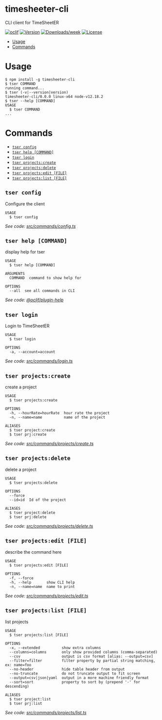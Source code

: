 timesheeter-cli
===============

CLI client for TimeSheetER

[![oclif](https://img.shields.io/badge/cli-oclif-brightgreen.svg)](https://oclif.io)
[![Version](https://img.shields.io/npm/v/timesheeter-cli.svg)](https://npmjs.org/package/timesheeter-cli)
[![Downloads/week](https://img.shields.io/npm/dw/timesheeter-cli.svg)](https://npmjs.org/package/timesheeter-cli)
[![License](https://img.shields.io/npm/l/timesheeter-cli.svg)](https://github.com/Florian-Varrin/timesheeter-cli/blob/master/package.json)

<!-- toc -->
* [Usage](#usage)
* [Commands](#commands)
<!-- tocstop -->
# Usage
<!-- usage -->
```sh-session
$ npm install -g timesheeter-cli
$ tser COMMAND
running command...
$ tser (-v|--version|version)
timesheeter-cli/0.0.0 linux-x64 node-v12.18.2
$ tser --help [COMMAND]
USAGE
  $ tser COMMAND
...
```
<!-- usagestop -->
# Commands
<!-- commands -->
* [`tser config`](#tser-config)
* [`tser help [COMMAND]`](#tser-help-command)
* [`tser login`](#tser-login)
* [`tser projects:create`](#tser-projectscreate)
* [`tser projects:delete`](#tser-projectsdelete)
* [`tser projects:edit [FILE]`](#tser-projectsedit-file)
* [`tser projects:list [FILE]`](#tser-projectslist-file)

## `tser config`

Configure the client

```
USAGE
  $ tser config
```

_See code: [src/commands/config.ts](https://github.com/Florian-Varrin/timesheeter-cli/blob/v0.0.0/src/commands/config.ts)_

## `tser help [COMMAND]`

display help for tser

```
USAGE
  $ tser help [COMMAND]

ARGUMENTS
  COMMAND  command to show help for

OPTIONS
  --all  see all commands in CLI
```

_See code: [@oclif/plugin-help](https://github.com/oclif/plugin-help/blob/v3.2.1/src/commands/help.ts)_

## `tser login`

Login to TimeSheetER

```
USAGE
  $ tser login

OPTIONS
  -a, --account=account
```

_See code: [src/commands/login.ts](https://github.com/Florian-Varrin/timesheeter-cli/blob/v0.0.0/src/commands/login.ts)_

## `tser projects:create`

create a project

```
USAGE
  $ tser projects:create

OPTIONS
  -h, --hourRate=hourRate  hour rate the project
  -n, --name=name          name of the project

ALIASES
  $ tser project:create
  $ tser prj:create
```

_See code: [src/commands/projects/create.ts](https://github.com/Florian-Varrin/timesheeter-cli/blob/v0.0.0/src/commands/projects/create.ts)_

## `tser projects:delete`

delete a project

```
USAGE
  $ tser projects:delete

OPTIONS
  --force
  --id=id  Id of the project

ALIASES
  $ tser project:delete
  $ tser prj:delete
```

_See code: [src/commands/projects/delete.ts](https://github.com/Florian-Varrin/timesheeter-cli/blob/v0.0.0/src/commands/projects/delete.ts)_

## `tser projects:edit [FILE]`

describe the command here

```
USAGE
  $ tser projects:edit [FILE]

OPTIONS
  -f, --force
  -h, --help       show CLI help
  -n, --name=name  name to print
```

_See code: [src/commands/projects/edit.ts](https://github.com/Florian-Varrin/timesheeter-cli/blob/v0.0.0/src/commands/projects/edit.ts)_

## `tser projects:list [FILE]`

list projects

```
USAGE
  $ tser projects:list [FILE]

OPTIONS
  -x, --extended          show extra columns
  --columns=columns       only show provided columns (comma-separated)
  --csv                   output is csv format [alias: --output=csv]
  --filter=filter         filter property by partial string matching, ex: name=foo
  --no-header             hide table header from output
  --no-truncate           do not truncate output to fit screen
  --output=csv|json|yaml  output in a more machine friendly format
  --sort=sort             property to sort by (prepend '-' for descending)

ALIASES
  $ tser project:list
  $ tser prj:list
```

_See code: [src/commands/projects/list.ts](https://github.com/Florian-Varrin/timesheeter-cli/blob/v0.0.0/src/commands/projects/list.ts)_
<!-- commandsstop -->
